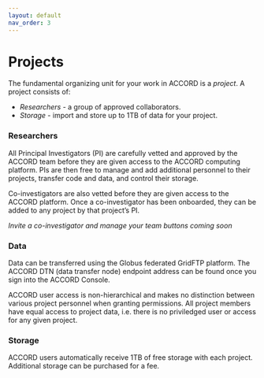 ```yaml
---
layout: default
nav_order: 3
---
```


# Projects

The fundamental organizing unit for your work in ACCORD is a *project*. A project consists of:

+ *Researchers* - a group of approved collaborators.  
+ *Storage* - import and store up to 1TB of data for your project. 

### Researchers

All Principal Investigators (PI) are carefully vetted and approved by the ACCORD team before they are given access to the ACCORD computing platform. PIs are then free to manage and add additional personnel to their projects, transfer code and data, and control their storage.

Co-investigators are also vetted before they are given access to the ACCORD platform. Once a co-investigator has been onboarded, they can be added to any project by that project’s PI.


*Invite a co-investigator and manage your team buttons coming soon*


### Data

Data can be transferred using the Globus federated GridFTP platform. The ACCORD DTN (data transfer node) endpoint
address can be found once you sign into the ACCORD Console.

ACCORD user access is non-hierarchical and makes no distinction between various project personnel when granting permissions. 
All project members have equal access to project data, i.e. there is no priviledged user or access for any given project.

### Storage

ACCORD users automatically receive 1TB of free storage with each project. Additional storage can be purchased for a fee.

